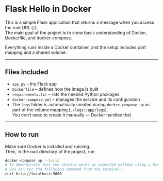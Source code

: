 # Flask Hello in Docker

This is a simple Flask application that returns a message when you access the root URL (`/`).  
The main goal of the project is to show basic understanding of Docker, Dockerfile, and docker-compose.

Everything runs inside a Docker container, and the setup includes port mapping and a shared volume.

---

## Files included

- `app.py` – the Flask app
- `Dockerfile` – defines how the image is built
- `requirements.txt` – lists the needed Python packages
- `docker-compose.yml` – manages the service and its configuration
- The `logs` folder is automatically created during `docker-compose up` as part of the volume mapping (`./logs:/app/logs`).  
  You don’t need to create it manually — Docker handles that

---

## How to run

Make sure Docker is installed and running.  
Then, in the root directory of the project, run:

```bash
docker-compose up --build
# To demonstrate that the service works as expected without using a browser,  
# you can run the following command from the terminal:
curl http://localhost:5000
